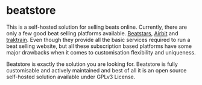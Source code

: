 # beatstore
This is a self-hosted solution for selling beats online. Currently, there are only a few good beat selling platforms available. [Beatstars](https://beatstars.com), [Airbit](https://airbit.com) and [traktrain](https://traktrain.com). Even though they provide all the basic services required to run a beat selling website, but all these subscription based platforms have some major drawbacks when it comes to customisation flexibility and uniqueness.

Beatstore is exactly the solution you are looking for. Beatstore is fully customisable and actively maintained and best of all it is an open source self-hosted solution available under GPLv3 License.
